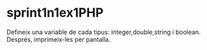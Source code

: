 # sprint1n1ex1PHP
Defineix una variable de cada tipus: integer,double,string i boolean. Després, imprimeix-les per pantalla.
